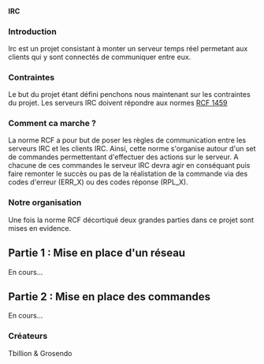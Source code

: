 #### IRC

### Introduction

Irc est un projet consistant à monter un serveur temps réel permetant aux clients qui y sont connectés de communiquer entre eux.

### Contraintes

Le but du projet étant défini penchons nous maintenant sur les contraintes du projet. 
Les serveurs IRC doivent répondre aux normes <a href="http://abcdrfc.free.fr/rfc-vf/rfc1459.html">RCF 1459</a>

### Comment ca marche ?

La norme RCF a pour but de poser les règles de communication entre les serveurs IRC et les clients IRC.
Ainsi, cette norme s'organise autour d'un set de commandes permettentant d'effectuer des actions sur le serveur.
A chacune de ces commandes le serveur IRC devra agir en conséquant puis faire remonter le succès ou pas de la réalistation de la commande via des codes d'erreur (ERR_X) ou des codes réponse (RPL_X).

### Notre organisation

Une fois la norme RCF décortiqué deux grandes parties dans ce projet sont mises en evidence.

## Partie 1 : Mise en place d'un réseau

En cours...

## Partie 2 : Mise en place des commandes

En cours...

### Créateurs

Tbillion & Grosendo